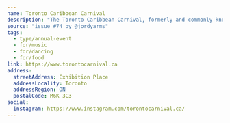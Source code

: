 ```yaml
---
name: Toronto Caribbean Carnival
description: "The Toronto Caribbean Carnival, formerly and commonly known as Caribana, is a festival of Caribbean culture and traditions held each summer in the city of Toronto, Ontario, Canada. It is a pan-Caribbean Carnival event and has been billed as North America's largest Festival, frequented by over 1.3 million tourists each year for the festival's Grand Parade and an overall attendance of 2.3 million."
source: "issue #74 by @jordyarms"
tags:
  - type/annual-event
  - for/music
  - for/dancing
  - for/food
link: https://www.torontocarnival.ca
address:
  streetAddress: Exhibition Place
  addressLocality: Toronto
  addressRegion: ON
  postalCode: M6K 3C3
social:
  instagram: https://www.instagram.com/torontocarnival.ca/
---
```


<!-- Community added from GitHub issue #74 -->
